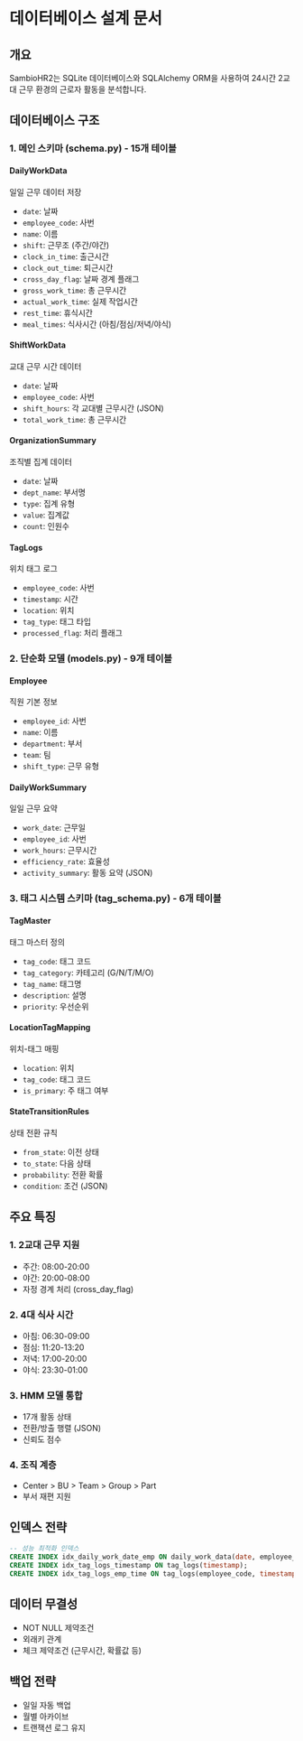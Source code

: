 # 데이터베이스 설계 문서

## 개요
SambioHR2는 SQLite 데이터베이스와 SQLAlchemy ORM을 사용하여 24시간 2교대 근무 환경의 근로자 활동을 분석합니다.

## 데이터베이스 구조

### 1. 메인 스키마 (schema.py) - 15개 테이블

#### DailyWorkData
일일 근무 데이터 저장
- `date`: 날짜
- `employee_code`: 사번
- `name`: 이름
- `shift`: 근무조 (주간/야간)
- `clock_in_time`: 출근시간
- `clock_out_time`: 퇴근시간
- `cross_day_flag`: 날짜 경계 플래그
- `gross_work_time`: 총 근무시간
- `actual_work_time`: 실제 작업시간
- `rest_time`: 휴식시간
- `meal_times`: 식사시간 (아침/점심/저녁/야식)

#### ShiftWorkData
교대 근무 시간 데이터
- `date`: 날짜
- `employee_code`: 사번
- `shift_hours`: 각 교대별 근무시간 (JSON)
- `total_work_time`: 총 근무시간

#### OrganizationSummary
조직별 집계 데이터
- `date`: 날짜
- `dept_name`: 부서명
- `type`: 집계 유형
- `value`: 집계값
- `count`: 인원수

#### TagLogs
위치 태그 로그
- `employee_code`: 사번
- `timestamp`: 시간
- `location`: 위치
- `tag_type`: 태그 타입
- `processed_flag`: 처리 플래그

### 2. 단순화 모델 (models.py) - 9개 테이블

#### Employee
직원 기본 정보
- `employee_id`: 사번
- `name`: 이름
- `department`: 부서
- `team`: 팀
- `shift_type`: 근무 유형

#### DailyWorkSummary
일일 근무 요약
- `work_date`: 근무일
- `employee_id`: 사번
- `work_hours`: 근무시간
- `efficiency_rate`: 효율성
- `activity_summary`: 활동 요약 (JSON)

### 3. 태그 시스템 스키마 (tag_schema.py) - 6개 테이블

#### TagMaster
태그 마스터 정의
- `tag_code`: 태그 코드
- `tag_category`: 카테고리 (G/N/T/M/O)
- `tag_name`: 태그명
- `description`: 설명
- `priority`: 우선순위

#### LocationTagMapping
위치-태그 매핑
- `location`: 위치
- `tag_code`: 태그 코드
- `is_primary`: 주 태그 여부

#### StateTransitionRules
상태 전환 규칙
- `from_state`: 이전 상태
- `to_state`: 다음 상태
- `probability`: 전환 확률
- `condition`: 조건 (JSON)

## 주요 특징

### 1. 2교대 근무 지원
- 주간: 08:00-20:00
- 야간: 20:00-08:00
- 자정 경계 처리 (cross_day_flag)

### 2. 4대 식사 시간
- 아침: 06:30-09:00
- 점심: 11:20-13:20
- 저녁: 17:00-20:00
- 야식: 23:30-01:00

### 3. HMM 모델 통합
- 17개 활동 상태
- 전환/방출 행렬 (JSON)
- 신뢰도 점수

### 4. 조직 계층
- Center > BU > Team > Group > Part
- 부서 재편 지원

## 인덱스 전략
```sql
-- 성능 최적화 인덱스
CREATE INDEX idx_daily_work_date_emp ON daily_work_data(date, employee_code);
CREATE INDEX idx_tag_logs_timestamp ON tag_logs(timestamp);
CREATE INDEX idx_tag_logs_emp_time ON tag_logs(employee_code, timestamp);
```

## 데이터 무결성
- NOT NULL 제약조건
- 외래키 관계
- 체크 제약조건 (근무시간, 확률값 등)

## 백업 전략
- 일일 자동 백업
- 월별 아카이브
- 트랜잭션 로그 유지